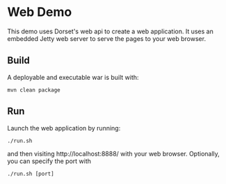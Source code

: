 Web Demo
===============
This demo uses Dorset's web api to create a web application. It uses an embedded Jetty web server to serve the pages to your web browser.

Build
-----------
A deployable and executable war is built with:

```
mvn clean package
```

Run
----------
Launch the web application by running:

```
./run.sh
```

and then visiting http://localhost:8888/ with your web browser. Optionally, you can specify the port with

```
./run.sh [port]
```

